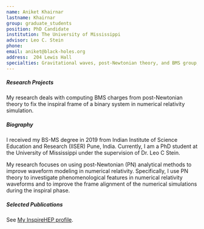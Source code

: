 ```yaml
---
name: Aniket Khairnar
lastname: Khairnar
group: graduate_students
position: PhD Candidate
institution: The University of Mississippi
advisor: Leo C. Stein
phone:
email: aniket@black-holes.org
address:  204 Lewis Hall
specialties: Gravitational waves, post-Newtonian theory, and BMS group, 
---
```


##### Research Projects

My research deals with computing BMS charges from post-Newtonian theory to fix
the inspiral frame of a binary system in numerical relativity simulation.  

##### Biography

I received my BS-MS degree in 2019 from Indian Institute of Science Education
and Research (IISER) Pune, India. Currently, I am a PhD student at the
University of Mississippi under the supervision of Dr. Leo C Stein.

My research focuses on using post-Newtonian (PN) analytical methods to improve
waveform modeling in numerical relativity. Specifically, I use PN theory to investigate
phenomenological features in numerical relativity waveforms and to improve the
frame alignment of the numerical simulations during the inspiral phase.

##### Selected Publications

See <a href="https://inspirehep.net/authors/1809353">My InspireHEP profile</a>.